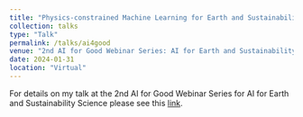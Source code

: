 ```yaml
---
title: "Physics-constrained Machine Learning for Earth and Sustainability Science"
collection: talks
type: "Talk"
permalink: /talks/ai4good
venue: "2nd AI for Good Webinar Series: AI for Earth and Sustainability Science"
date: 2024-01-31
location: "Virtual"
---
```


For details on my talk at the 2nd AI for Good Webinar Series for AI for Earth and Sustainability Science please see this [link](https://aiforgood.itu.int/event/physics-constrained-machine-learning-for-scientific-computing/).
